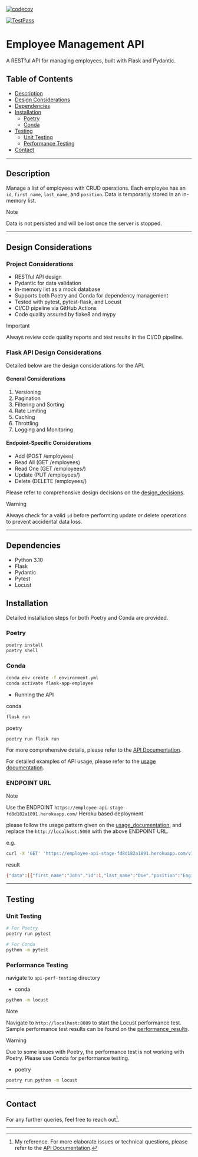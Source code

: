 [![codecov](https://codecov.io/github/thiwankajayasiri/flask-api/graph/badge.svg?token=C1YSBULP4C)](https://codecov.io/github/thiwankajayasiri/flask-api)

[![TestPass](https://github.com/thiwankajayasiri/flask-api/actions/workflows/test.yml/badge.svg)](https://github.com/thiwankajayasiri/flask-api/actions/workflows/test.yml)

# Employee Management API

A RESTful API for managing employees, built with Flask and Pydantic.

## Table of Contents

- [Description](#description)
- [Design Considerations](#design-considerations)
- [Dependencies](#dependencies)
- [Installation](#installation)
  - [Poetry](#poetry)
  - [Conda](#conda)
- [Testing](#testing)
  - [Unit Testing](#unit-testing)
  - [Performance Testing](#performance-testing)
- [Contact](#contact)

---

## Description

Manage a list of employees with CRUD operations. Each employee has an `id`, `first_name`, `last_name`, and `position`. Data is temporarily stored in an in-memory list.

> [!NOTE]
> Data is not persisted and will be lost once the server is stopped.

---

## Design Considerations

### Project Considerations

- RESTful API design
- Pydantic for data validation
- In-memory list as a mock database
- Supports both Poetry and Conda for dependency management
- Tested with pytest, pytest-flask, and Locust
- CI/CD pipeline via GitHub Actions
- Code quality assured by flake8 and mypy

> [!IMPORTANT]
> Always review code quality reports and test results in the CI/CD pipeline.

### Flask API Design Considerations

Detailed below are the design considerations for the API.

#### General Considerations

1. Versioning
2. Pagination
3. Filtering and Sorting
4. Rate Limiting
5. Caching
6. Throttling
7. Logging and Monitoring

#### Endpoint-Specific Considerations

- Add (POST /employees)
- Read All (GET /employees)
- Read One (GET /employees/<id>)
- Update (PUT /employees/<id>)
- Delete (DELETE /employees/<id>)


Please refer to comprehensive design decisions on the [design_decisions](docs/design_decisions.md).

> [!WARNING]
> Always check for a valid `id` before performing update or delete operations to prevent accidental data loss.

---

## Dependencies

- Python 3.10
- Flask
- Pydantic
- Pytest
- Locust

## Installation

Detailed installation steps for both Poetry and Conda are provided.

### Poetry

```bash
poetry install
poetry shell
```

### Conda

```bash
conda env create -f environment.yml
conda activate flask-app-employee
```

- Running the API

conda
```bash
flask run
```

poetry
```bash
poetry run flask run
```

For more comprehensive details, please refer to the [API Documentation](https://thiwankajayasiri.github.io/flask-api/app.html).

For detailed examples of API usage, please refer to the [usage documentation](docs/api_usage.md).

### ENDPOINT URL

> [!NOTE]
> Use the ENDPOINT `https://employee-api-stage-fd8d182a1891.herokuapp.com/` Heroku based deployment


please follow the usage pattern given on the [usage_documentation](docs/api_usage.md), and replace the `http://localhost:5000` with the above ENDPOINT URL.

e.g.

```bash
curl -X 'GET' 'https://employee-api-stage-fd8d182a1891.herokuapp.com/v1/employees'
```

result 

```bash
{"data":[{"first_name":"John","id":1,"last_name":"Doe","position":"Engineer"},{"first_name":"Jane","id":2,"last_name":"Doe","position":"Manager"},{"first_name":"Mike","id":3,"last_name":"Johnson","position":"Developer"}],"meta":{"page":1,"per_page":10,"total_employees":3}}
```

---

## Testing

### Unit Testing

```bash
# For Poetry
poetry run pytest

# For Conda
python -m pytest
```

### Performance Testing

navigate to ```api-perf-testing``` directory

- conda 

```bash
python -m locust
```

> [!NOTE]
> Navigate to `http://localhost:8089` to start the Locust performance test.
Sample performance test results can be found on the [performance_results](https://thiwankajayasiri.github.io/flask-api/report.html).


> [!WARNING]
> Due to some issues with Poetry, the performance test is not working with Poetry. Please use Conda for performance testing.

- poetry
```bash
poetry run python -m locust
```

---

## Contact

For any further queries, feel free to reach out[^1].

---

[^1]: My reference. For more elaborate issues or technical questions, please refer to the [API Documentation](https://thiwankajayasiri.github.io/flask-api/app.html).
